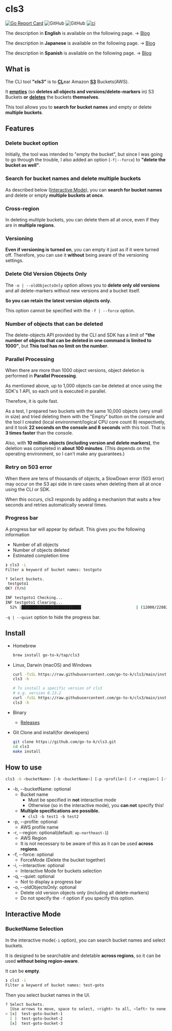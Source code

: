 # cls3

[![Go Report Card](https://goreportcard.com/badge/github.com/go-to-k/cls3)](https://goreportcard.com/report/github.com/go-to-k/cls3) ![GitHub](https://img.shields.io/github/license/go-to-k/cls3) ![GitHub](https://img.shields.io/github/v/release/go-to-k/cls3) [![ci](https://github.com/go-to-k/cls3/actions/workflows/ci.yml/badge.svg)](https://github.com/go-to-k/cls3/actions/workflows/ci.yml)

The description in **English** is available on the following page. -> [Blog](https://dev.to/aws-builders/tool-for-fast-deletion-and-emptying-of-s3-buckets-versioning-supported-6dn)

The description in **Japanese** is available on the following page. -> [Blog](https://go-to-k.hatenablog.com/entry/cls3)

The description in **Spanish** is available on the following page. -> [Blog](https://dev.to/aws-espanol/cls3-busqueda-y-eliminacion-masiva-de-buckets-s3-1gb)

## What is

The CLI tool **"cls3"** is to <ins>**CL**</ins>ear Amazon <ins>**S3**</ins> Buckets(AWS).

It <ins>**empties**</ins> (so **deletes all objects and versions/delete-markers** in) S3 Buckets **or** <ins>**deletes**</ins> the buckets **themselves**.

This tool allows you to **search for bucket names** and empty or delete **multiple buckets**.

## Features

### Delete bucket option

Initially, the tool was intended to "empty the bucket", but since I was going to go through the trouble, I also added an option (`-f|--force`) to **"delete the bucket as well"**.

### Search for bucket names and delete multiple buckets

As described below ([Interactive Mode](#interactive-mode)), you can **search for bucket names** and delete or empty **multiple buckets at once**.

### Cross-region

In deleting multiple buckets, you can delete them all at once, even if they are in **multiple regions**.

### Versioning

**Even if versioning is turned on**, you can empty it just as if it were turned off. Therefore, you can use it **without** being aware of the versioning settings.

### Delete Old Version Objects Only

The `-o | --oldObjectsOnly` option allows you to **delete only old versions** and all delete-markers without new versions and a bucket itself.

**So you can retain the latest version objects only.**

This option cannot be specified with the `-f | --force` option.

### Number of objects that can be deleted

The delete-objects API provided by the CLI and SDK has a limit of **"the number of objects that can be deleted in one command is limited to 1000"**, but **This tool has no limit on the number**.

### Parallel Processing

When there are more than 1000 object versions, object deletion is performed in **Parallel Processing**.

As mentioned above, up to 1,000 objects can be deleted at once using the SDK's 1 API, so each unit is executed in parallel.

Therefore, it is quite fast.

As a test, I prepared two buckets with the same 10,000 objects (very small in size) and tried deleting them with the "Empty" button on the console and the tool I created (local environment/logical CPU core count 8) respectively, and it took **22 seconds on the console and 8 seconds** with this tool. That is **3 times faster** than the console.

Also, with **10 million objects (including version and delete markers)**, the deletion was completed in **about 100 minutes**. (This depends on the operating environment, so I can't make any guarantees.)

### Retry on 503 error

When there are tens of thousands of objects, a SlowDown error (503 error) may occur on the S3 api side in rare cases when deleting them all at once using the CLI or SDK.

When this occurs, cls3 responds by adding a mechanism that waits a few seconds and retries automatically several times.

### Progress bar

A progress bar will appear by default. This gives you the following information

- Number of all objects
- Number of objects deleted
- Estimated completion time

```bash
❯ cls3 -i
Filter a keyword of bucket names: testgoto

? Select buckets.
 testgoto1
OK? (Y/n)

INF testgoto1 Checking...
INF testgoto1 Clearing...
  52% |██████████████████████████                        | (12000/22882) [4s:4s]
```

`-q | --quiet` option to hide the progress bar.

## Install

- Homebrew

  ```bash
  brew install go-to-k/tap/cls3
  ```

- Linux, Darwin (macOS) and Windows

  ```bash
  curl -fsSL https://raw.githubusercontent.com/go-to-k/cls3/main/install.sh | sh
  cls3 -h

  # To install a specific version of cls3
  # e.g. version 0.13.2
  curl -fsSL https://raw.githubusercontent.com/go-to-k/cls3/main/install.sh | sh -s "v0.13.2"
  cls3 -h
  ```

- Binary
  - [Releases](https://github.com/go-to-k/cls3/releases)
- Git Clone and install(for developers)

  ```bash
  git clone https://github.com/go-to-k/cls3.git
  cd cls3
  make install
  ```

## How to use

  ```bash
  cls3 -b <bucketName> [-b <bucketName>] [-p <profile>] [-r <region>] [-f|--force] [-i|--interactive] [-q|--quiet] [-o|--oldObjectsOnly]
  ```

- -b, --bucketName: optional
  - Bucket name
    - Must be specified in **not** interactive mode
    - Otherwise (so in the interactive mode), you **can not** specify this!
  - **Multiple specifications are possible.**
    - `cls3 -b test1 -b test2`
- -p, --profile: optional
  - AWS profile name
- -r, --region: optional(default: `ap-northeast-1`)
  - AWS Region
  - It is not necessary to be aware of this as it can be used **across regions**.
- -f, --force: optional
  - ForceMode (Delete the bucket together)
- -i, --interactive: optional
  - Interactive Mode for buckets selection
- -q, --quiet: optional
  - Not to display a progress bar
- -o, --oldObjectsOnly: optional
  - Delete old version objects only (including all delete-markers)
  - Do not specify the `-f` option if you specify this option.

## Interactive Mode

### BucketName Selection

In the interactive mode(`-i` option), you can search bucket names and select buckets.

It is designed to be searchable and deletable **across regions**, so it can be used **without being region-aware**.

It can be **empty**.

```bash
❯ cls3 -i
Filter a keyword of bucket names: test-goto
```

Then you select bucket names in the UI.

```bash
? Select buckets.
  [Use arrows to move, space to select, <right> to all, <left> to none, type to filter]
> [x]  test-goto-bucket-1
  [ ]  test-goto-bucket-2
  [x]  test-goto-bucket-3
```
